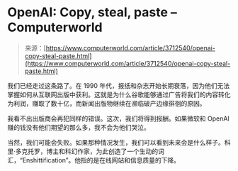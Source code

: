 <!--yml

category: 未分类

date: 2024-05-27 15:18:04

-->

# OpenAI: Copy, steal, paste – Computerworld

> 来源：[https://www.computerworld.com/article/3712540/openai-copy-steal-paste.html](https://www.computerworld.com/article/3712540/openai-copy-steal-paste.html)

我们已经走过这条路了。在 1990 年代，报纸和杂志开始长期衰落，因为他们无法掌握如何从互联网出版中获利。这就是为什么谷歌能够通过广告将我们的内容转化为利润，赚取了数十亿，而新闻出版物继续在濒临破产边缘徘徊的原因。

我看不出出版商会再犯同样的错误。这次，我们将得到报酬。如果微软和 OpenAI 赚的钱没有他们期望的那么多，我不会为他们哭泣。

当然，我们可能会失败。如果那种情况发生，我们可以看到未来会是什么样子。科里·多克托罗，博主和科幻作家，为此创造了一个生动的词汇，“Enshittification”。他指的是在线网站和信息质量的下降。
